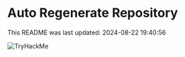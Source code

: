 # Auto Regenerate Repository

This README was last updated: 2024-08-22 19:40:56

 ![TryHackMe](https://tryhackme.com/badge/533634)